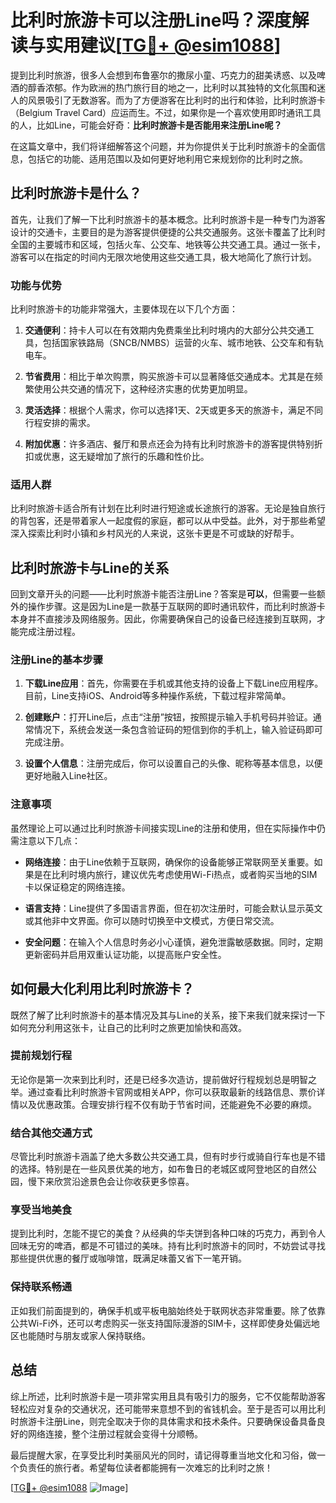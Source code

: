 # 比利时旅游卡可以注册Line吗？深度解读与实用建议[[TG💪+ @esim1088](https://t.me/s/esim1088)]

提到比利时旅游，很多人会想到布鲁塞尔的撒尿小童、巧克力的甜美诱惑、以及啤酒的醇香浓郁。作为欧洲的热门旅行目的地之一，比利时以其独特的文化氛围和迷人的风景吸引了无数游客。而为了方便游客在比利时的出行和体验，比利时旅游卡（Belgium Travel Card）应运而生。不过，如果你是一个喜欢使用即时通讯工具的人，比如Line，可能会好奇：**比利时旅游卡是否能用来注册Line呢？**

在这篇文章中，我们将详细解答这个问题，并为你提供关于比利时旅游卡的全面信息，包括它的功能、适用范围以及如何更好地利用它来规划你的比利时之旅。

## 比利时旅游卡是什么？

首先，让我们了解一下比利时旅游卡的基本概念。比利时旅游卡是一种专门为游客设计的交通卡，主要目的是为游客提供便捷的公共交通服务。这张卡覆盖了比利时全国的主要城市和区域，包括火车、公交车、地铁等公共交通工具。通过一张卡，游客可以在指定的时间内无限次地使用这些交通工具，极大地简化了旅行计划。

### 功能与优势

比利时旅游卡的功能非常强大，主要体现在以下几个方面：

1. **交通便利**：持卡人可以在有效期内免费乘坐比利时境内的大部分公共交通工具，包括国家铁路局（SNCB/NMBS）运营的火车、城市地铁、公交车和有轨电车。
   
2. **节省费用**：相比于单次购票，购买旅游卡可以显著降低交通成本。尤其是在频繁使用公共交通的情况下，这种经济实惠的优势更加明显。

3. **灵活选择**：根据个人需求，你可以选择1天、2天或更多天的旅游卡，满足不同行程安排的需求。

4. **附加优惠**：许多酒店、餐厅和景点还会为持有比利时旅游卡的游客提供特别折扣或优惠，这无疑增加了旅行的乐趣和性价比。

### 适用人群

比利时旅游卡适合所有计划在比利时进行短途或长途旅行的游客。无论是独自旅行的背包客，还是带着家人一起度假的家庭，都可以从中受益。此外，对于那些希望深入探索比利时小镇和乡村风光的人来说，这张卡更是不可或缺的好帮手。

## 比利时旅游卡与Line的关系

回到文章开头的问题——比利时旅游卡能否注册Line？答案是**可以**，但需要一些额外的操作步骤。这是因为Line是一款基于互联网的即时通讯软件，而比利时旅游卡本身并不直接涉及网络服务。因此，你需要确保自己的设备已经连接到互联网，才能完成注册过程。

### 注册Line的基本步骤

1. **下载Line应用**：首先，你需要在手机或其他支持的设备上下载Line应用程序。目前，Line支持iOS、Android等多种操作系统，下载过程非常简单。

2. **创建账户**：打开Line后，点击“注册”按钮，按照提示输入手机号码并验证。通常情况下，系统会发送一条包含验证码的短信到你的手机上，输入验证码即可完成注册。

3. **设置个人信息**：注册完成后，你可以设置自己的头像、昵称等基本信息，以便更好地融入Line社区。

### 注意事项

虽然理论上可以通过比利时旅游卡间接实现Line的注册和使用，但在实际操作中仍需注意以下几点：

- **网络连接**：由于Line依赖于互联网，确保你的设备能够正常联网至关重要。如果是在比利时境内旅行，建议优先考虑使用Wi-Fi热点，或者购买当地的SIM卡以保证稳定的网络连接。
  
- **语言支持**：Line提供了多国语言界面，但在初次注册时，可能会默认显示英文或其他非中文界面。你可以随时切换至中文模式，方便日常交流。

- **安全问题**：在输入个人信息时务必小心谨慎，避免泄露敏感数据。同时，定期更新密码并启用双重认证功能，以提高账户安全性。

## 如何最大化利用比利时旅游卡？

既然了解了比利时旅游卡的基本情况及其与Line的关系，接下来我们就来探讨一下如何充分利用这张卡，让自己的比利时之旅更加愉快和高效。

### 提前规划行程

无论你是第一次来到比利时，还是已经多次造访，提前做好行程规划总是明智之举。通过查看比利时旅游卡官网或相关APP，你可以获取最新的线路信息、票价详情以及优惠政策。合理安排行程不仅有助于节省时间，还能避免不必要的麻烦。

### 结合其他交通方式

尽管比利时旅游卡涵盖了绝大多数公共交通工具，但有时步行或骑自行车也是不错的选择。特别是在一些风景优美的地方，如布鲁日的老城区或阿登地区的自然公园，慢下来欣赏沿途景色会让你收获更多惊喜。

### 享受当地美食

提到比利时，怎能不提它的美食？从经典的华夫饼到各种口味的巧克力，再到令人回味无穷的啤酒，都是不可错过的美味。持有比利时旅游卡的同时，不妨尝试寻找那些提供优惠的餐厅或咖啡馆，既满足味蕾又省下一笔开销。

### 保持联系畅通

正如我们前面提到的，确保手机或平板电脑始终处于联网状态非常重要。除了依靠公共Wi-Fi外，还可以考虑购买一张支持国际漫游的SIM卡，这样即使身处偏远地区也能随时与朋友或家人保持联络。

## 总结

综上所述，比利时旅游卡是一项非常实用且具有吸引力的服务，它不仅能帮助游客轻松应对复杂的交通状况，还可能带来意想不到的省钱机会。至于是否可以用比利时旅游卡注册Line，则完全取决于你的具体需求和技术条件。只要确保设备具备良好的网络连接，整个注册过程就会变得十分顺畅。

最后提醒大家，在享受比利时美丽风光的同时，请记得尊重当地文化和习俗，做一个负责任的旅行者。希望每位读者都能拥有一次难忘的比利时之旅！

[[TG💪+ @esim1088](https://t.me/s/esim1088) ![Image](https://i.postimg.cc/4NQfJmqS/Snipaste-2025-05-13-00-14-12.png)]